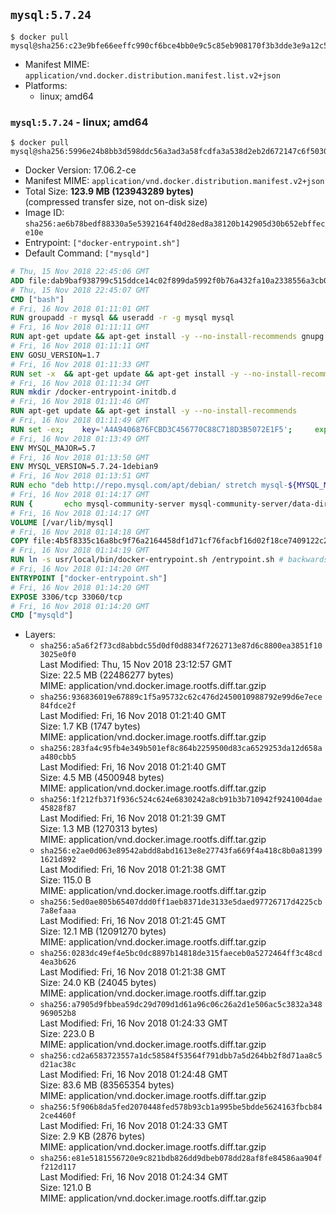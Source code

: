 ## `mysql:5.7.24`

```console
$ docker pull mysql@sha256:c23e9bfe66eeffc990cf6bce4bb0e9c5c85eb908170f3b3dde3e9a12c5a91689
```

-	Manifest MIME: `application/vnd.docker.distribution.manifest.list.v2+json`
-	Platforms:
	-	linux; amd64

### `mysql:5.7.24` - linux; amd64

```console
$ docker pull mysql@sha256:5996e24b8bb3d598ddc56a3ad3a58fcdfa3a538d2eb2d672147c6f5030b0a0bd
```

-	Docker Version: 17.06.2-ce
-	Manifest MIME: `application/vnd.docker.distribution.manifest.v2+json`
-	Total Size: **123.9 MB (123943289 bytes)**  
	(compressed transfer size, not on-disk size)
-	Image ID: `sha256:ae6b78bedf88330a5e5392164f40d28ed8a38120b142905d30b652ebffece10e`
-	Entrypoint: `["docker-entrypoint.sh"]`
-	Default Command: `["mysqld"]`

```dockerfile
# Thu, 15 Nov 2018 22:45:06 GMT
ADD file:dab9baf938799c515ddce14c02f899da5992f0b76a432fa10a2338556a3cb04f in / 
# Thu, 15 Nov 2018 22:45:07 GMT
CMD ["bash"]
# Fri, 16 Nov 2018 01:11:01 GMT
RUN groupadd -r mysql && useradd -r -g mysql mysql
# Fri, 16 Nov 2018 01:11:11 GMT
RUN apt-get update && apt-get install -y --no-install-recommends gnupg dirmngr && rm -rf /var/lib/apt/lists/*
# Fri, 16 Nov 2018 01:11:11 GMT
ENV GOSU_VERSION=1.7
# Fri, 16 Nov 2018 01:11:33 GMT
RUN set -x 	&& apt-get update && apt-get install -y --no-install-recommends ca-certificates wget && rm -rf /var/lib/apt/lists/* 	&& wget -O /usr/local/bin/gosu "https://github.com/tianon/gosu/releases/download/$GOSU_VERSION/gosu-$(dpkg --print-architecture)" 	&& wget -O /usr/local/bin/gosu.asc "https://github.com/tianon/gosu/releases/download/$GOSU_VERSION/gosu-$(dpkg --print-architecture).asc" 	&& export GNUPGHOME="$(mktemp -d)" 	&& gpg --batch --keyserver ha.pool.sks-keyservers.net --recv-keys B42F6819007F00F88E364FD4036A9C25BF357DD4 	&& gpg --batch --verify /usr/local/bin/gosu.asc /usr/local/bin/gosu 	&& gpgconf --kill all 	&& rm -rf "$GNUPGHOME" /usr/local/bin/gosu.asc 	&& chmod +x /usr/local/bin/gosu 	&& gosu nobody true 	&& apt-get purge -y --auto-remove ca-certificates wget
# Fri, 16 Nov 2018 01:11:34 GMT
RUN mkdir /docker-entrypoint-initdb.d
# Fri, 16 Nov 2018 01:11:46 GMT
RUN apt-get update && apt-get install -y --no-install-recommends 		pwgen 		openssl 		perl 	&& rm -rf /var/lib/apt/lists/*
# Fri, 16 Nov 2018 01:11:49 GMT
RUN set -ex; 	key='A4A9406876FCBD3C456770C88C718D3B5072E1F5'; 	export GNUPGHOME="$(mktemp -d)"; 	gpg --batch --keyserver ha.pool.sks-keyservers.net --recv-keys "$key"; 	gpg --batch --export "$key" > /etc/apt/trusted.gpg.d/mysql.gpg; 	gpgconf --kill all; 	rm -rf "$GNUPGHOME"; 	apt-key list > /dev/null
# Fri, 16 Nov 2018 01:13:49 GMT
ENV MYSQL_MAJOR=5.7
# Fri, 16 Nov 2018 01:13:50 GMT
ENV MYSQL_VERSION=5.7.24-1debian9
# Fri, 16 Nov 2018 01:13:51 GMT
RUN echo "deb http://repo.mysql.com/apt/debian/ stretch mysql-${MYSQL_MAJOR}" > /etc/apt/sources.list.d/mysql.list
# Fri, 16 Nov 2018 01:14:17 GMT
RUN { 		echo mysql-community-server mysql-community-server/data-dir select ''; 		echo mysql-community-server mysql-community-server/root-pass password ''; 		echo mysql-community-server mysql-community-server/re-root-pass password ''; 		echo mysql-community-server mysql-community-server/remove-test-db select false; 	} | debconf-set-selections 	&& apt-get update && apt-get install -y mysql-server="${MYSQL_VERSION}" && rm -rf /var/lib/apt/lists/* 	&& rm -rf /var/lib/mysql && mkdir -p /var/lib/mysql /var/run/mysqld 	&& chown -R mysql:mysql /var/lib/mysql /var/run/mysqld 	&& chmod 777 /var/run/mysqld 	&& find /etc/mysql/ -name '*.cnf' -print0 		| xargs -0 grep -lZE '^(bind-address|log)' 		| xargs -rt -0 sed -Ei 's/^(bind-address|log)/#&/' 	&& echo '[mysqld]\nskip-host-cache\nskip-name-resolve' > /etc/mysql/conf.d/docker.cnf
# Fri, 16 Nov 2018 01:14:17 GMT
VOLUME [/var/lib/mysql]
# Fri, 16 Nov 2018 01:14:18 GMT
COPY file:4b5f8335c16a8bc9f76a2164458df1d71cf76facbf16d02f18ce7409122c2146 in /usr/local/bin/ 
# Fri, 16 Nov 2018 01:14:19 GMT
RUN ln -s usr/local/bin/docker-entrypoint.sh /entrypoint.sh # backwards compat
# Fri, 16 Nov 2018 01:14:20 GMT
ENTRYPOINT ["docker-entrypoint.sh"]
# Fri, 16 Nov 2018 01:14:20 GMT
EXPOSE 3306/tcp 33060/tcp
# Fri, 16 Nov 2018 01:14:20 GMT
CMD ["mysqld"]
```

-	Layers:
	-	`sha256:a5a6f2f73cd8abbdc55d0df0d8834f7262713e87d6c8800ea3851f103025e0f0`  
		Last Modified: Thu, 15 Nov 2018 23:12:57 GMT  
		Size: 22.5 MB (22486277 bytes)  
		MIME: application/vnd.docker.image.rootfs.diff.tar.gzip
	-	`sha256:936836019e67889c1f5a95732c62c476d2450010988792e99d6e7ece84fdce2f`  
		Last Modified: Fri, 16 Nov 2018 01:21:40 GMT  
		Size: 1.7 KB (1747 bytes)  
		MIME: application/vnd.docker.image.rootfs.diff.tar.gzip
	-	`sha256:283fa4c95fb4e349b501ef8c864b2259500d83ca6529253da12d658aa480cbb5`  
		Last Modified: Fri, 16 Nov 2018 01:21:40 GMT  
		Size: 4.5 MB (4500948 bytes)  
		MIME: application/vnd.docker.image.rootfs.diff.tar.gzip
	-	`sha256:1f212fb371f936c524c624e6830242a8cb91b3b710942f9241004dae45828f87`  
		Last Modified: Fri, 16 Nov 2018 01:21:39 GMT  
		Size: 1.3 MB (1270313 bytes)  
		MIME: application/vnd.docker.image.rootfs.diff.tar.gzip
	-	`sha256:e2ae0d063e89542abdd8abd1613e8e27743fa669f4a418c8b0a813991621d892`  
		Last Modified: Fri, 16 Nov 2018 01:21:38 GMT  
		Size: 115.0 B  
		MIME: application/vnd.docker.image.rootfs.diff.tar.gzip
	-	`sha256:5ed0ae805b65407ddd0ff1aeb8371de3133e5daed97726717d4225cb7a8efaaa`  
		Last Modified: Fri, 16 Nov 2018 01:21:45 GMT  
		Size: 12.1 MB (12091270 bytes)  
		MIME: application/vnd.docker.image.rootfs.diff.tar.gzip
	-	`sha256:0283dc49ef4e5bc0dc8897b14818de315faeceb0a5272464ff3c48cd4ea3b626`  
		Last Modified: Fri, 16 Nov 2018 01:21:38 GMT  
		Size: 24.0 KB (24045 bytes)  
		MIME: application/vnd.docker.image.rootfs.diff.tar.gzip
	-	`sha256:a7905d9fbbea59dc29d709d1d61a96c06c26a2d1e506ac5c3832a348969052b8`  
		Last Modified: Fri, 16 Nov 2018 01:24:33 GMT  
		Size: 223.0 B  
		MIME: application/vnd.docker.image.rootfs.diff.tar.gzip
	-	`sha256:cd2a6583723557a1dc58584f53564f791dbb7a5d264bb2f8d71aa8c5d21ac38c`  
		Last Modified: Fri, 16 Nov 2018 01:24:48 GMT  
		Size: 83.6 MB (83565354 bytes)  
		MIME: application/vnd.docker.image.rootfs.diff.tar.gzip
	-	`sha256:5f906b8da5fed2070448fed578b93cb1a995be5bdde5624163fbcb842ce4460f`  
		Last Modified: Fri, 16 Nov 2018 01:24:33 GMT  
		Size: 2.9 KB (2876 bytes)  
		MIME: application/vnd.docker.image.rootfs.diff.tar.gzip
	-	`sha256:e81e5181556720e9c821bdb826dd9dbeb078dd28af8fe84586aa904ff212d117`  
		Last Modified: Fri, 16 Nov 2018 01:24:34 GMT  
		Size: 121.0 B  
		MIME: application/vnd.docker.image.rootfs.diff.tar.gzip
